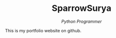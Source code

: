 <div align="center">
    <h1>SparrowSurya</h1>
    <i>Python Programmer</i>
</div>

<p>This is my portfolio website on github.</p>
